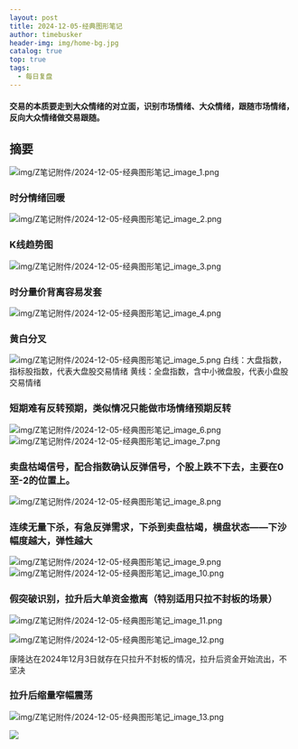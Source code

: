 ```yaml
---
layout: post
title: 2024-12-05-经典图形笔记
author: timebusker
header-img: img/home-bg.jpg
catalog: true
top: true
tags:
  - 每日复盘
---
```

#### 交易的本质要走到大众情绪的对立面，识别市场情绪、大众情绪，跟随市场情绪，反向大众情绪做交易跟随。


## 摘要

![img/Z笔记附件/2024-12-05-经典图形笔记_image_1.png](_posts/知识库/附件/2024-12-05-经典图形笔记_image_1.png)


### 时分情绪回暖
![img/Z笔记附件/2024-12-05-经典图形笔记_image_2.png](_posts/知识库/附件/2024-12-05-经典图形笔记_image_2.png)

### K线趋势图
![img/Z笔记附件/2024-12-05-经典图形笔记_image_3.png](_posts/知识库/附件/2024-12-05-经典图形笔记_image_3.png)

### 时分量价背离容易发套
![img/Z笔记附件/2024-12-05-经典图形笔记_image_4.png](_posts/知识库/附件/2024-12-05-经典图形笔记_image_4.png)


### 黄白分叉
![img/Z笔记附件/2024-12-05-经典图形笔记_image_5.png](_posts/知识库/附件/2024-12-05-经典图形笔记_image_5.png)
白线：大盘指数，指标股指数，代表大盘股交易情绪
黄线：全盘指数，含中小微盘股，代表小盘股交易情绪


### 短期难有反转预期，类似情况只能做市场情绪预期反转

![img/Z笔记附件/2024-12-05-经典图形笔记_image_6.png](_posts/知识库/附件/2024-12-05-经典图形笔记_image_6.png)
![img/Z笔记附件/2024-12-05-经典图形笔记_image_7.png](_posts/知识库/附件/2024-12-05-经典图形笔记_image_7.png)

### 卖盘枯竭信号，配合指数确认反弹信号，个股上跌不下去，主要在0至-2的位置上。
![img/Z笔记附件/2024-12-05-经典图形笔记_image_8.png](_posts/知识库/附件/2024-12-05-经典图形笔记_image_8.png)


### 连续无量下杀，有急反弹需求，下杀到卖盘枯竭，横盘状态——下沙幅度越大，弹性越大
![img/Z笔记附件/2024-12-05-经典图形笔记_image_9.png](_posts/知识库/附件/2024-12-05-经典图形笔记_image_9.png)![img/Z笔记附件/2024-12-05-经典图形笔记_image_10.png](_posts/知识库/附件/2024-12-05-经典图形笔记_image_10.png)


### 假突破识别，拉升后大单资金撤离（特别适用只拉不封板的场景）
![img/Z笔记附件/2024-12-05-经典图形笔记_image_11.png](_posts/知识库/附件/2024-12-05-经典图形笔记_image_11.png)

![img/Z笔记附件/2024-12-05-经典图形笔记_image_12.png](_posts/知识库/附件/2024-12-05-经典图形笔记_image_12.png)

康隆达在2024年12月3日就存在只拉升不封板的情况，拉升后资金开始流出，不坚决

### 拉升后缩量窄幅震荡
![img/Z笔记附件/2024-12-05-经典图形笔记_image_13.png](_posts/知识库/附件/2024-12-05-经典图形笔记_image_13.png)



![](附件/2024-12-05-经典图形笔记_image_14.png)


